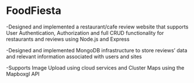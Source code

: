 # FoodFiesta
-Designed and implemented a restaurant/cafe review website that supports User Authentication, Authorization and full CRUD functionality for restaurants and reviews using Node.js and Express

-Designed and implemented MongoDB infrastructure to store reviews’ data and relevant information associated with users and sites

-Supports Image Upload using cloud services and Cluster Maps using the Mapboxgl API



